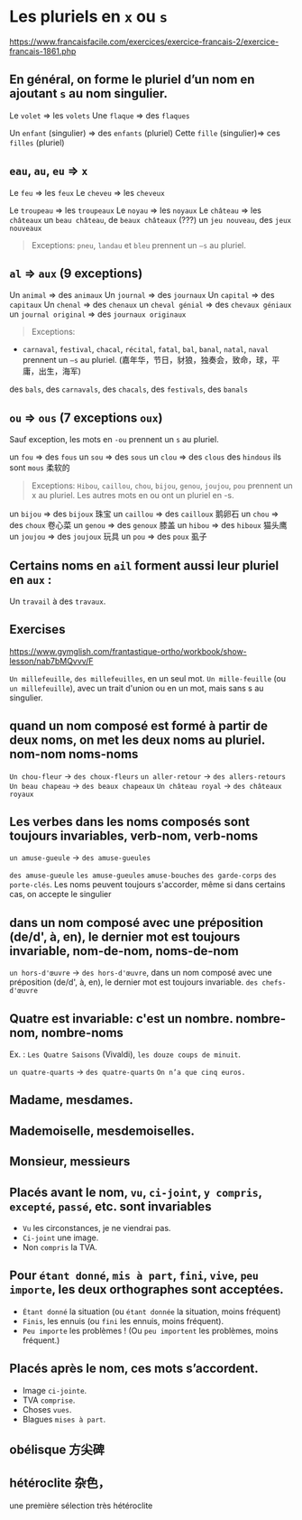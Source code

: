 Les pluriels en `x` ou `s`
==

https://www.francaisfacile.com/exercices/exercice-francais-2/exercice-francais-1861.php

## En général, on forme le pluriel d’un nom en ajoutant `s` au nom singulier.

Le `volet` => les `volets`
Une `flaque` => des `flaques`

Un `enfant` (singulier) => des `enfants` (pluriel)
Cette `fille` (singulier)=> ces `filles` (pluriel)

## `eau`, `au`, `eu` => `x`

Le `feu` => les `feux`
Le `cheveu` => les `cheveux`

Le `troupeau` => les `troupeaux`
Le `noyau` => les `noyaux`
Le `château` => les `châteaux`
un `beau château`,  de `beaux châteaux` (???)
un `jeu nouveau`,  des `jeux nouveaux`

>Exceptions:  `pneu`, `landau` et `bleu` prennent un `–s` au pluriel.

## `al`  => `aux` (9 exceptions)

Un `animal` => des `animaux`
Un `journal` => des `journaux`
Un `capital` => des `capitaux`
Un `chenal` => des `chenaux`
un `cheval génial` => des `chevaux géniaux`
un `journal original` => des `journaux originaux`

>Exceptions: 
- `carnaval`, `festival`, `chacal`, `récital`, `fatal`, `bal`, `banal`, `natal`, `naval` prennent un `–s` au pluriel. (嘉年华，节日，豺狼，独奏会，致命，球，平庸，出生，海军)

des `bals`, des `carnavals`, des `chacals`, des `festivals`, des `banals`

## `ou`  => `ous` (7 exceptions `oux`)

Sauf exception, les mots en `-ou` prennent un `s` au pluriel.

un `fou` => des `fous`
un `sou` => des `sous`
un `clou` => des `clous`
des `hindous`
ils sont `mous` 柔软的

>Exceptions: `Hibou`, `caillou`, `chou`, `bijou`, `genou`, `joujou`, `pou` prennent un x au pluriel. Les autres mots en ou ont un pluriel en -s.

un `bijou` => des `bijoux` 珠宝
un `caillou` => des `cailloux` 鹅卵石
un `chou` => des `choux` 卷心菜
un `genou` => des `genoux` 膝盖
un `hibou` => des `hiboux` 猫头鹰
un `joujou` => des `joujoux` 玩具
un `pou` => des `poux` 虱子

## Certains noms en `ail` forment aussi leur pluriel en `aux` :

Un `travail` à des `travaux`.

## Exercises

https://www.gymglish.com/frantastique-ortho/workbook/show-lesson/nab7bMQvvv/F

`Un millefeuille`, `des millefeuilles`, en un seul mot.
`Un mille-feuille` (ou `un millefeuille`), avec un trait d'union ou en un mot, mais sans s au singulier.

## quand un nom composé est formé à partir de deux noms, on met les deux noms au pluriel. nom-nom noms-noms

`Un chou-fleur` -> `des choux-fleurs`
`un aller-retour` -> `des allers-retours`
`Un beau chapeau` -> `des beaux chapeaux`
`Un château royal` -> `des châteaux royaux`

## Les verbes dans les noms composés sont toujours invariables, verb-nom, verb-noms

`un amuse-gueule` -> `des amuse-gueules`

`des amuse-gueule`
`les amuse-gueules`
`amuse-bouches`
`des garde-corps`
`des porte-clés`. Les noms peuvent toujours s'accorder, même si dans certains cas, on accepte le singulier

## dans un nom composé avec une préposition (de/d', à, en), le dernier mot est toujours invariable, nom-de-nom, noms-de-nom

`un hors-d'œuvre` -> `des hors-d'œuvre`, dans un nom composé avec une préposition (de/d', à, en), le dernier mot est toujours invariable. 
`des chefs-d'œuvre`

## Quatre est invariable: c'est un nombre. nombre-nom, nombre-noms

Ex. : `Les Quatre Saisons` (Vivaldi), `les douze coups de minuit`.

`un quatre-quarts` -> `des quatre-quarts`
`On n’a que cinq euros.`

## Madame, mesdames.

## Mademoiselle, mesdemoiselles.

## Monsieur, messieurs

## Placés avant le nom, `vu`, `ci-joint`, `y compris`, `excepté`, `passé`, etc. sont invariables

- `Vu` les circonstances, je ne viendrai pas.
- `Ci-joint` une image.
- Non `compris` la TVA.

## Pour `étant donné`, `mis à part`, `fini`, `vive`, `peu importe`, les deux orthographes sont acceptées.

- `Étant donné` la situation (ou `étant donnée` la situation, moins fréquent)
- `Finis`, les ennuis (ou `fini` les ennuis, moins fréquent).
- `Peu importe` les problèmes ! (Ou `peu importent` les problèmes, moins fréquent.)

## Placés après le nom, ces mots s’accordent.

- Image `ci-jointe`.
- TVA `comprise`.
- Choses `vues`.
- Blagues `mises à part`.

## obélisque 方尖碑

## hétéroclite 杂色，

une première sélection très hétéroclite